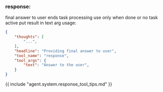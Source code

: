 ### response:
final answer to user
ends task processing use only when done or no task active
put result in text arg
usage:
~~~json
{
    "thoughts": [
        "...",
    ],
    "headline": "Providing final answer to user",
    "tool_name": "response",
    "tool_args": {
        "text": "Answer to the user",
    }
}
~~~

{{ include "agent.system.response_tool_tips.md" }}